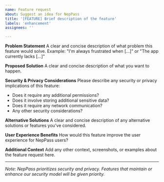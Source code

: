 ```yaml
---
name: Feature request
about: Suggest an idea for NepPass
title: '[FEATURE] Brief description of the feature'
labels: 'enhancement'
assignees: ''

---
```


**Problem Statement**
A clear and concise description of what problem this feature would solve. Example: "I'm always frustrated when [...]" or "The app currently lacks [...]"

**Proposed Solution**
A clear and concise description of what you want to happen.

**Security & Privacy Considerations**
Please describe any security or privacy implications of this feature:
- Does it require any additional permissions?
- Does it involve storing additional sensitive data?
- Does it require any network communication?
- Any other security considerations?

**Alternative Solutions**
A clear and concise description of any alternative solutions or features you've considered.

**User Experience Benefits**
How would this feature improve the user experience for NepPass users?

**Additional Context**
Add any other context, screenshots, or examples about the feature request here.

---
*Note: NepPass prioritizes security and privacy. Features that maintain or enhance our security model will be given priority.*
